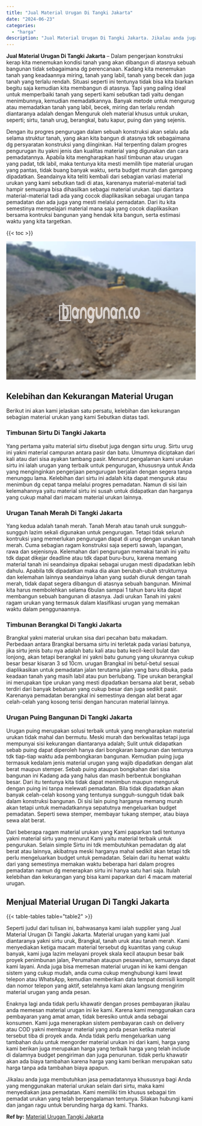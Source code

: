 ```yaml
---
title: "Jual Material Urugan Di Tangki Jakarta"
date: "2024-06-23"
categories: 
  - "harga"
description: "Jual Material Urugan Di Tangki Jakarta. Jikalau anda juga membutuhkan jasa pemadatannya khususnya bagi Anda yang menggunakan material urukan selain dari sirt..."
---
```


**Jual Material Urugan Di Tangki Jakarta** – Dalam pengerjaan konstruksi kerap kita menemukan kondisi tanah yang akan dibangun di atasnya sebuah bangunan tidak sebagaimana dg perencanaan. Kadang kita menemukan tanah yang keadaannya miring, tanah yang labil, tanah yang becek dan juga tanah yang terlalu rendah. Situasi seperti ini tentunya tidak bisa kita biarkan begitu saja kemudian kita membangun di atasnya. Tapi yang paling ideal untuk memperbaiki tanah yang seperti kami sebutkan tadi yaitu dengan menimbunnya, kemudian memadatkannya. Banyak metode untuk mengurug atau memadatkan tanah yang labil, becek, miring dan terlalu rendah diantaranya adalah dengan Menguruk oleh material khusus untuk urukan, seperti; sirtu, tanah urug, berangkal, batu kapur, puing dan yang sejenis.

Dengan itu progres pengurugan dalam sebuah konstruksi akan selalu ada selama struktur tanah, yang akan kita bangun di atasnya tdk sebagaimana dg persyaratan konstruksi yang diinginkan. Hal terpenting dalam progres pengurugan itu yakni jenis dan kualitas material yang digunakan dan cara pemadatannya. Apabila kita mengharapkan hasil timbunan atau urugan yang padat, tdk labil, maka tentunya kita mesti memilih tipe material urugan yang pantas, tidak buang banyak waktu, serta budget murah dan gampang dipadatkan. Seandainya kita teliti kembali dari sebagian variasi material urukan yang kami sebutkan tadi di atas, karenanya material-material tadi hampir semuanya bisa dihasilkan sebagai material urukan. tapi diantara material-material tadi ada yang cocok diaplikasikan sebagai urugan tanpa pemadatan dan ada juga yang mesti melalui pemadatan. Dari itu kita semestinya mempelajari material mana saja yang cocok diaplikasikan bersama kontruksi bangunan yang hendak kita bangun, serta estimasi waktu yang kita targetkan.

{{< toc >}}

![Jual Material Urugan Di Tangki Jakarta](/images/jual-urugan-26.png)

## Kelebihan dan Kekurangan Material Urugan

Berikut ini akan kami jelaskan satu persatu, kelebihan dan kekurangan sebagian material urukan yang kami Sebutkan diatas tadi.

### Timbunan Sirtu Di Tangki Jakarta

Yang pertama yaitu material sirtu disebut juga dengan sirtu urug. Sirtu urug ini yakni material campuran antara pasir dan batu. Umumnya diciptakan dari kali atau dari sisa ayakan tambang pasir. Menurut pengalaman kami urukan sirtu ini ialah urugan yang terbaik untuk pengurugan, khususnya untuk Anda yang menginginkan pengerjaan pengurugan berjalan dengan segera tanpa menunggu lama. Kelebihan dari sirtu ini adalah kita dapat menguruk atau menimbun dg cepat tanpa melalui progres pemadatan. Namun di sisi lain kelemahannya yaitu material sirtu ini susah untuk didapatkan dan harganya yang cukup mahal dari macam material urukan lainnya.

### Urugan Tanah Merah Di Tangki Jakarta

Yang kedua adalah tanah merah. Tanah Merah atau tanah uruk sungguh-sungguh lazim sekali digunakan untuk pengurugan. Tetapi tidak seluruh kontruksi yang memerlukan pengurugan dapat di urug dengan urukan tanah merah. Cuma sebagian ragam konstruksi saja seperti sawah, lapangan, rawa dan sejenisnya. Kelemahan dari pengurugan memakai tanah ini yaitu tdk dapat dikejar deadline atau tdk dapat buru-buru, karena memang material tanah ini seandainya dipakai sebagai urugan mesti dipadatkan lebih dahulu. Apabila tdk dipadatkan maka dia akan berubah-ubah strukturnya dan kelemahan lainnya seandainya lahan yang sudah diuruk dengan tanah merah, tidak dapat segera dibangun di atasnya sebuah bangunan. Minimal kita harus membolehkan selama 6bulan sampai 1 tahun baru kita dapat membangun sebuah bangunan di atasnya. Jadi urukan Tanah ini yakni ragam urukan yang termasuk dalam klasifikasi urugan yang memakan waktu dalam penggunaannya.

### Timbunan Berangkal Di Tangki Jakarta

Brangkal yakni material urukan sisa dari pecahan batu makadam. Perbedaan antara Brangkal bersama sirtu ini terletak pada variasi batunya, jika sirtu jenis batu nya adalah batu kali atau batu kecil-kecil bulat dan lonjong, akan tetapi berangkal ini yakni batu gunung yang ukurannya cukup besar besar kisaran 3 sd 10cm. urugan Brangkal ini betul-betul sesuai diaplikasikan untuk pemadatan jalan terutama jalan yang baru dibuka, pada keadaan tanah yang masih labil atau pun berlubang. Tipe urukan berangkal ini merupakan tipe urukan yang mesti dipadatkan bersama alat berat, sebab terdiri dari banyak bebatuan yang cukup besar dan juga sedikit pasir. Karenanya pemadatan berangkal ini semestinya dengan alat berat agar celah-celah yang kosong terisi dengan hancuran material lainnya.

### Urugan Puing Bangunan Di Tangki Jakarta

Urugan puing merupakan solusi terbaik untuk yang mengharapkan material urukan tidak mahal dan bermutu. Meski murah dan berkwalitas tetapi juga mempunyai sisi kekurangan diantaranya adalah; Sulit untuk didapatkan sebab puing dapat diperoleh hanya dari bongkaran bangunan dan tentunya tdk tiap-tiap waktu ada pembongkaran bangunan. Kemudian puing juga termasuk kedalam jenis material urugan yang wajib dipadatkan dengan alat berat maupun stemper. Sebab puing ataupun bongkahan dari sisa bangunan ini Kadang ada yang halus dan masih berbentuk bongkahan besar. Dari itu tentunya kita tidak dapat menimbun maupun menguruk dengan puing ini tanpa melewati pemadatan. Bila tidak dipadatkan akan banyak celah-celah kosong yang tentunya sungguh-sungguh tidak baik dalam konstruksi bangunan. Di sisi lain puing harganya memang murah akan tetapi untuk memadatkannya sepatutnya mengeluarkan budget pemadatan. Seperti sewa stemper, membayar tukang stemper, atau biaya sewa alat berat.

Dari beberapa ragam material urukan yang Kami paparkan tadi tentunya yakni material sirtu yang menurut Kami yaitu material terbaik untuk pengurukan. Selain simple Sirtu ini tdk membutuhkan pemadatan dg alat berat atau lainnya, akibatnya meski harganya mahal sedikit akan tetapi tdk perlu mengeluarkan budget untuk pemadatan. Selain dari itu hemat waktu dari yang semestinya memakan waktu beberapa hari dalam progres pemadatan namun dg menerapkan sirtu ini hanya satu hari saja. Itulah kelebihan dan kekurangan yang bisa kami paparkan dari 4 macam material urugan.

## Menjual Material Urugan Di Tangki Jakarta

{{< table-tables table="table2" >}}

Seperti judul dari tulisan ini, bahwasanya kami ialah supplier yang Jual Material Urugan Di Tangki Jakarta. Material urugan yang kami jual diantaranya yakni sirtu uruk, Brangkal, tanah uruk atau tanah merah. Kami menyediakan ketiga macam material tersebut dg kuantitas yang cukup banyak, kami juga lazim melayani proyek skala kecil ataupun besar baik proyek penimbunan jalan, Perumahan ataupun pesawahan, semuanya dapat kami layani. Anda juga bisa memesan material urugan ini ke kami dengan sistem yang cukup mudah, anda cuma cukup menghubungi kami lewat telepon atau WhatsApp, kemudian memberikan data tempat domisili komplit dan nomor telepon yang aktif, setelahnya kami akan langsung mengirim material urugan yang anda pesan.

Enaknya lagi anda tidak perlu khawatir dengan proses pembayaran jikalau anda memesan material urugan ini ke kami. Karena kami menggunakan cara pembayaran yang amat aman, tidak beresiko untuk anda sebagai konsumen. Kami juga menerapkan sistem pembayaran cash on delivery atau COD yakni membayar material yang anda pesan ketika material tersebut tiba di proyek anda. Anda tidak perlu mengeluarkan uang tambahan dulu untuk mengorder material urukan ini dari kami, harga yang kami berikan juga merupakan harga yang terbaik harga yang telah include di dalamnya budget pengiriman dan juga penurunan. tidak perlu khawatir akan ada biaya tambahan karena harga yang kami berikan merupakan satu harga tanpa ada tambahan biaya apapun.

Jikalau anda juga membutuhkan jasa pemadatannya khususnya bagi Anda yang menggunakan material urukan selain dari sirtu, maka kami menyediakan jasa pemadatan. Kami memiliki tim khusus sebagai tim pemadat urukan yang telah berpengalaman tentunya. Silakan hubungi kami dan jangan ragu untuk berunding harga dg kami. Thanks.

**Ref by:** [Material Urugan Tangki Jakarta](https://id.wikipedia.org/wiki/Material)
